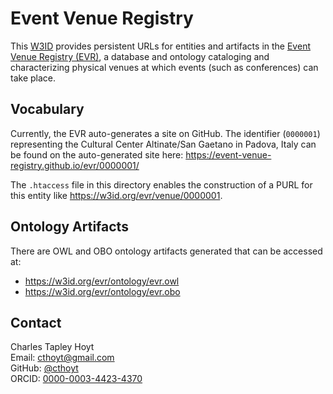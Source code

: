 # Event Venue Registry

This [W3ID](https://w3id.org) provides persistent URLs for entities and artifacts in
the [Event Venue Registry (EVR)](https://github.com/event-venue-registry/evr), a database
and ontology cataloging and characterizing physical venues at which events (such as conferences)
can take place.

## Vocabulary

Currently, the EVR auto-generates a site on GitHub. The identifier (`0000001`) representing
the Cultural Center Altinate/San Gaetano in Padova, Italy can be found on the auto-generated
site here: https://event-venue-registry.github.io/evr/0000001/

The `.htaccess` file in this directory enables the construction of a PURL for this entity
like https://w3id.org/evr/venue/0000001.

## Ontology Artifacts

There are OWL and OBO ontology artifacts generated that can be accessed at:

- https://w3id.org/evr/ontology/evr.owl
- https://w3id.org/evr/ontology/evr.obo

## Contact

Charles Tapley Hoyt<br />
Email: cthoyt@gmail.com<br />
GitHub: [@cthoyt](https://github.com/cthoyt)<br />
ORCID: [0000-0003-4423-4370](https://orcid.org/0000-0003-4423-4370)
